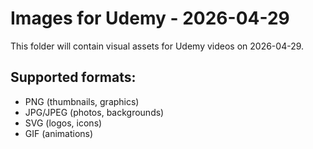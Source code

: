 # Images for Udemy - 2026-04-29

This folder will contain visual assets for Udemy videos on 2026-04-29.

## Supported formats:
- PNG (thumbnails, graphics)
- JPG/JPEG (photos, backgrounds)
- SVG (logos, icons)
- GIF (animations)
